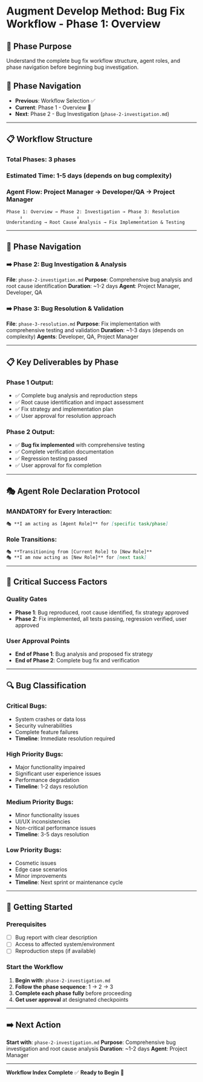 # Augment Develop Method: Bug Fix Workflow - Phase 1: Overview

## 🎯 Phase Purpose
Understand the complete bug fix workflow structure, agent roles, and phase navigation before beginning bug investigation.

## 📍 Phase Navigation
- **Previous**: Workflow Selection ✅
- **Current**: Phase 1 - Overview 🔄
- **Next**: Phase 2 - Bug Investigation (`phase-2-investigation.md`)

---

## 📋 Workflow Structure

### **Total Phases**: 3 phases
### **Estimated Time**: 1-5 days (depends on bug complexity)
### **Agent Flow**: Project Manager → Developer/QA → Project Manager

```
Phase 1: Overview → Phase 2: Investigation → Phase 3: Resolution
     ↓                    ↓                      ↓
Understanding → Root Cause Analysis → Fix Implementation & Testing
```

---

## 🔄 **Phase Navigation**

### **➡️ Phase 2**: Bug Investigation & Analysis
**File**: `phase-2-investigation.md`
**Purpose**: Comprehensive bug analysis and root cause identification
**Duration**: ~1-2 days
**Agent**: Project Manager, Developer, QA

### **➡️ Phase 3**: Bug Resolution & Validation
**File**: `phase-3-resolution.md`
**Purpose**: Fix implementation with comprehensive testing and validation
**Duration**: ~1-3 days (depends on complexity)
**Agents**: Developer, QA, Project Manager

---

## 📋 **Key Deliverables by Phase**

### **Phase 1 Output**:
- ✅ Complete bug analysis and reproduction steps
- ✅ Root cause identification and impact assessment
- ✅ Fix strategy and implementation plan
- ✅ User approval for resolution approach

### **Phase 2 Output**:
- ✅ **Bug fix implemented** with comprehensive testing
- ✅ Complete verification documentation
- ✅ Regression testing passed
- ✅ User approval for fix completion

---

## 🎭 **Agent Role Declaration Protocol**

### **MANDATORY for Every Interaction**:
```markdown
🎭 **I am acting as [Agent Role]** for [specific task/phase]
```

### **Role Transitions**:
```markdown
🎭 **Transitioning from [Current Role] to [New Role]**
🎭 **I am now acting as [New Role]** for [next task]
```

---

## 🚨 **Critical Success Factors**

### **Quality Gates**
- **Phase 1**: Bug reproduced, root cause identified, fix strategy approved
- **Phase 2**: Fix implemented, all tests passing, regression verified, user approved

### **User Approval Points**
- **End of Phase 1**: Bug analysis and proposed fix strategy
- **End of Phase 2**: Complete bug fix and verification

---

## 🔍 **Bug Classification**

### **Critical Bugs**:
- System crashes or data loss
- Security vulnerabilities
- Complete feature failures
- **Timeline**: Immediate resolution required

### **High Priority Bugs**:
- Major functionality impaired
- Significant user experience issues
- Performance degradation
- **Timeline**: 1-2 days resolution

### **Medium Priority Bugs**:
- Minor functionality issues
- UI/UX inconsistencies
- Non-critical performance issues
- **Timeline**: 3-5 days resolution

### **Low Priority Bugs**:
- Cosmetic issues
- Edge case scenarios
- Minor improvements
- **Timeline**: Next sprint or maintenance cycle

---

## 🚀 **Getting Started**

### **Prerequisites**
- [ ] Bug report with clear description
- [ ] Access to affected system/environment
- [ ] Reproduction steps (if available)

### **Start the Workflow**
1. **Begin with**: `phase-2-investigation.md`
2. **Follow the phase sequence**: 1 → 2 → 3
3. **Complete each phase fully** before proceeding
4. **Get user approval** at designated checkpoints

---

## ➡️ **Next Action**

**Start with**: `phase-2-investigation.md`
**Purpose**: Comprehensive bug investigation and root cause analysis
**Duration**: ~1-2 days
**Agent**: Project Manager

---

**Workflow Index Complete** ✅
**Ready to Begin** 🚀
